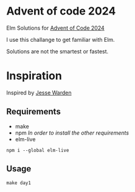 # Advent of code 2024

Elm Solutions for [Advent of Code 2024](https://adventofcode.com/2024/)

I use this challange to get familiar with Elm.

Solutions are not the smartest or fastest.

# Inspiration

Inspired by [Jesse Warden](https://github.com/jesterxl)

## Requirements
* make
* npm *In order to install the other requirements*
* elm-live
```
npm i --global elm-live
```

## Usage

```
make day1
```



